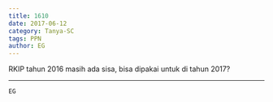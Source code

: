 ```yaml
---
title: 1610
date: 2017-06-12
category: Tanya-SC
tags: PPN
author: EG
---
```


RKIP tahun 2016 masih ada sisa, bisa dipakai untuk di tahun 2017?

---



`EG`
